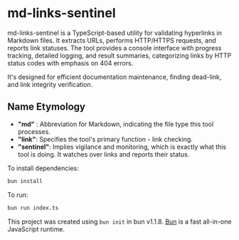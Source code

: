 # md-links-sentinel

md-links-sentinel is a TypeScript-based utility for validating hyperlinks in Markdown files. It extracts URLs, performs HTTP/HTTPS requests, and reports link statuses. The tool provides a console interface with progress tracking, detailed logging, and result summaries, categorizing links by HTTP status codes with emphasis on 404 errors.

It's designed for efficient documentation maintenance, finding dead-link, and link integrity verification.

## Name Etymology

- **"md"** : Abbreviation for Markdown, indicating the file type this tool processes.
- **"link"**: Specifies the tool's primary function - link checking.
- **"sentinel"**: Implies vigilance and monitoring, which is exactly what this tool is doing. It watches over links and reports their status.

To install dependencies:

```bash
bun install
```

To run:

```bash
bun run index.ts
```

This project was created using `bun init` in bun v1.1.8. [Bun](https://bun.sh) is a fast all-in-one JavaScript runtime.
